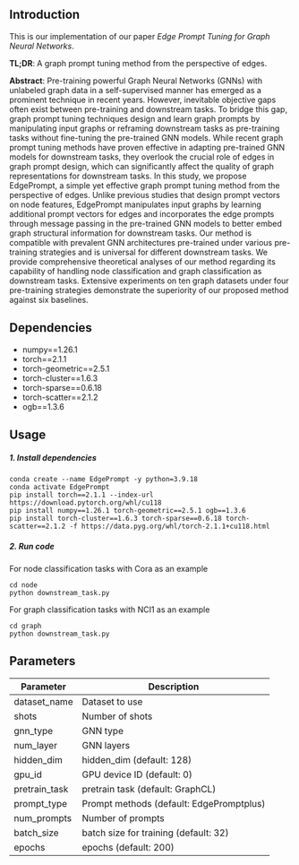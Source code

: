## Introduction
This is our implementation of our paper *Edge Prompt Tuning for Graph Neural Networks*.

**TL;DR**: A graph prompt tuning method from the perspective of edges.

**Abstract**:
Pre-training powerful Graph Neural Networks (GNNs) with unlabeled graph data in a self-supervised manner has emerged as a prominent technique in recent years.
However, inevitable objective gaps often exist between pre-training and downstream tasks.
To bridge this gap, graph prompt tuning techniques design and learn graph prompts by manipulating input graphs or reframing downstream tasks as pre-training tasks without fine-tuning the pre-trained GNN models.
While recent graph prompt tuning methods have proven effective in adapting pre-trained GNN models for downstream tasks, they overlook the crucial role of edges in graph prompt design, which can significantly affect the quality of graph representations for downstream tasks. 
In this study, we propose EdgePrompt, a simple yet effective graph prompt tuning method from the perspective of edges. 
Unlike previous studies that design prompt vectors on node features, EdgePrompt manipulates input graphs by learning additional prompt vectors for edges and incorporates the edge prompts through message passing in the pre-trained GNN models to better embed graph structural information for downstream tasks. 
Our method is compatible with prevalent GNN architectures pre-trained under various pre-training strategies and is universal for different downstream tasks. 
We provide comprehensive theoretical analyses of our method regarding its capability of handling node classification and graph classification as downstream tasks. 
Extensive experiments on ten graph datasets under four pre-training strategies demonstrate the superiority of our proposed method against six baselines.


## Dependencies
- numpy==1.26.1
- torch==2.1.1  
- torch-geometric==2.5.1  
- torch-cluster==1.6.3  
- torch-sparse==0.6.18   
- torch-scatter==2.1.2  
- ogb==1.3.6 


## Usage
##### 1. Install dependencies
```
conda create --name EdgePrompt -y python=3.9.18
conda activate EdgePrompt
pip install torch==2.1.1 --index-url https://download.pytorch.org/whl/cu118
pip install numpy==1.26.1 torch-geometric==2.5.1 ogb==1.3.6
pip install torch-cluster==1.6.3 torch-sparse==0.6.18 torch-scatter==2.1.2 -f https://data.pyg.org/whl/torch-2.1.1+cu118.html
```
##### 2. Run code
For node classification tasks with Cora as an example
```
cd node
python downstream_task.py
```
For graph classification tasks with NCI1 as an example
```
cd graph
python downstream_task.py
```

## Parameters

| Parameter         |           Description                       | 
|-------------------|---------------------------------------------|
| dataset_name      |   Dataset to use                            |
| shots             |   Number of shots                           |
| gnn_type          |   GNN type                                  |
| num_layer         |   GNN layers                                |
| hidden_dim        |   hidden_dim (default: 128)                 |
| gpu_id            |   GPU device ID (default: 0)                |
| pretrain_task     |   pretrain task (default: GraphCL)          |
| prompt_type       |   Prompt methods (default: EdgePromptplus)  |
| num_prompts       |   Number of prompts                         |
| batch_size        |   batch size for training (default: 32)     |
| epochs            |   epochs (default: 200)                     |

## 
